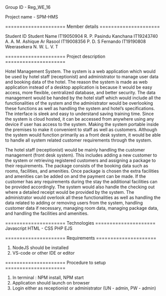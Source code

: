 Group ID - Reg_WE_16

Project name - SPM-HMS

===================== Member details =====================

Student ID	Student Name
IT19050904	R. P. Pasindu Kanchana
IT19243740	A. A. M. Ashique Ar Rasool
IT19008356	P. D. S Fernando
IT19190808	Weerasekera N. W. L. V. T

===================== Project description =====================

Hotel Management System. The system is a web application which would be used by hotel staff (receptionist) and administrator to manage user data 
and booking data of the hotel. The reason the system is made as web application instead of a desktop application is because it would be easy access, 
more flexible, centralized database, and better security. The data management would be handed by the hotel staff which would include all the 
functionalities of the system and the administrator would be overlooking these functions as well as handling the system and hotel’s specifications. The 
interface is sleek and easy to understand saving training time. Since the system is cloud hosted, it can be accessed from anywhere using any device if user 
has access to the system. Making the system portable inside the premises to make it convenient to staff as well as customers. Although the system would 
function primarily as a front desk system, it would be able to handle all system related customer requirements through the system.
 
 The hotel staff (receptionist) would be mainly handling the customer management (front desk system). This includes adding a new customer to the 
system or retrieving registered customers and assigning a package to their requirements. The package consists of the booking data such as rooms, 
facilities, and amenities. Once package is chosen the extra facilities and amenities can be added on and the payment can be made. If the customer has 
any requirements during the stay the additional facilities can be provided accordingly. The system would also handle the checking out where a detailed 
receipt would be provided by the system. 
 The administrator would overlook all these functionalities as well as handling the data related to adding or removing users from the system, handling 
customer data if necessary, managing room data, managing package data, and handling the facilities and amenities.

===================== Technologies =====================
Javascript
HTML - CSS
PHP
EJS

===================== Requirements =====================
1. NodeJS should be installed 
2. VS-code or other IDE or editor 

===================== Procedure to setup =====================
1. In terminal : NPM install, NPM start
2. Application should launch on browser
3. Login either as receptionist or administrator (UN - admin, PW - admin)
 







